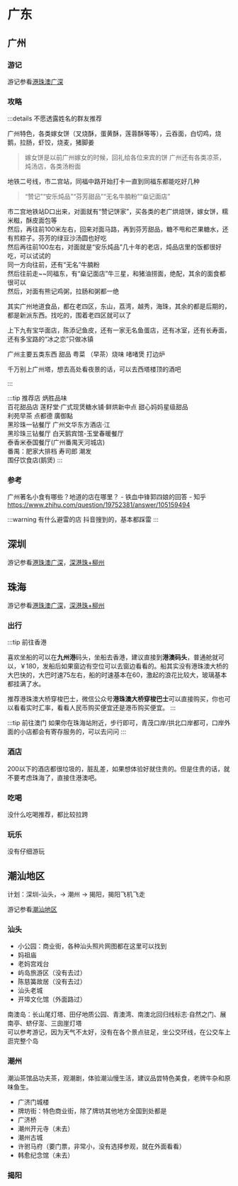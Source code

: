 # 广东

## 广州

### 游记

游记参看[港珠澳广深](../../travelogue/20230429)

### 攻略

:::details 不愿透露姓名的群友推荐

广州特色，各类嫁女饼（叉烧酥，蛋黄酥，莲蓉酥等等），云吞面，白切鸡，烧鹅，拉肠，虾饺，烧麦，猪脚姜
> 嫁女饼是以前广州嫁女的时候，回礼给各位来宾的饼
广州还有各类凉茶，炖汤店，各类汤粉面

地铁二号线，市二宫站，同福中路开始打卡一直到同福东都能吃好几种
> “赞记”“安乐炖品”“芬芳甜品”“无名牛腩粉”“燊记面店”

市二宫地铁站D口出来，对面就有“赞记饼家”，买各类的老广烘焙饼，嫁女饼，糯米糍，酥皮面包等  
然后，再往前100米左右，回来对面马路，再到芬芳甜品，糖不甩和芒果糖水，还有煎粽子。芬芳的绿豆沙汤圆也好吃  
然后再往前100左右，对面就是“安乐炖品”几十年的老店，炖品店里的饭都很好吃，可以试试的  
同一方向往前，还有“无名”牛腩粉  
然后往前走~~同福东，有“燊记面店”牛三星，和猪油捞面，绝配，其余的面食都很可以  
然后，对面有熊记鸡粥，拉肠和粥都一绝

其实广州地道食品，都在老四区，东山，荔湾，越秀，海珠，其余的都是后期的，都是新派东西。找吃的，围着老四区就可以了

上下九有宝华面店，陈添记鱼皮，还有一家无名鱼蛋店，还有冰室，还有长寿面，还有多宝路的“冰之恋”只做冰镇

广州主要五类东西 甜品 粤菜 （早茶）烧味 啫啫煲 打边炉

千万别上广州塔，想去高处看夜景的话，可以去西塔楼顶的酒吧

:::
  
:::tip 推荐店
炳胜品味  
百花甜品店 莲籽堂·广式现煲糖水铺·鲜烘新中点 甜心妈妈星级甜品  
利苑早茶 点都德 廣御點  
黑珍珠一钻餐厅 广州文华东方酒店·江  
黑珍珠三钻餐厅 白天鹅宾馆-玉堂春暖餐厅  
泰香米泰国餐厅(广州番禺天河城店)  
番禺：肥家大排档 寿司郎 潮发  
围仔饮食店(鹅煲)
:::  

### 参考

广州著名小食有哪些？地道的店在哪里？ - 铁血中锋郭四娘的回答 - 知乎
<https://www.zhihu.com/question/19752381/answer/105159494>

:::warning 有什么避雷的店
抖音搜到的，基本都踩雷
:::

## 深圳

游记参看[港珠澳广深](../../travelogue/20230429)，[深港珠+柳州](../../travelogue/20230628)

## 珠海

游记参看[港珠澳广深](../../travelogue/20230429)，[深港珠+柳州](../../travelogue/20230628)

### 出行

:::tip 前往香港

喜欢坐船的可以在**九州港**码头，坐船去香港，建议直接到**港澳码头**，普通舱就可以，￥180，发船后如果窗边有空位可以去窗边看看的。船其实没有港珠澳大桥的大巴快的，大巴时速75左右，船的时速基本在60，激起的浪花比较大，玻璃基本都挂满了水。

推荐港珠澳大桥穿梭巴士，微信公众号**港珠澳大桥穿梭巴士**可以直接购买，你也可以看看实时汇率，看看人民币购买便宜还是港币购买便宜。
:::

:::tip 前往澳门
如果你在珠海站附近，步行即可，青茂口岸/拱北口岸都可，口岸外面的小店都会有寄存服务的，可以去问问
:::

### 酒店

200以下的酒店都很垃圾的，脏乱差，如果想体验好就住贵的。但是住贵的话，就不要考虑珠海了，直接住港澳吧。

### 吃喝

没什么吃喝推荐，都比较拉跨

### 玩乐

没有仔细游玩

## 潮汕地区

计划：深圳-汕头，-> 潮州 -> 揭阳，揭阳飞机飞走

游记参看[潮汕地区](../../travelogue/20240404)

### 汕头

- 小公园：商业街，各种汕头照片网图都在这里可以找到  
- 妈祖庙  
- 老妈宫戏台  
- 屿岛旅游区（没有去过）  
- 陈慈簧故居（没有去过）  
- 汕头老城  
- 开埠文化馆（外面路过）  

南澳岛：长山尾灯塔、田仔地质公园、青澳湾、南澳北回归线标志·自然之门、展南亭、蛴仔澎、三囱崖灯塔  
可以参考游记，因为天气不太好，没有在各个景点驻足，坐公交环线，在公交车上逛完整个岛

### 潮州

潮汕茶馆品功夫茶，观潮剧，体验潮汕慢生活，建议品尝特色美食，老牌牛杂和原味鱼生。

- 广济门城楼  
- 牌坊街：特色商业街，除了牌坊其他地方全国到处都是  
- 广济桥  
- 潮州开元寺（未去）  
- 潮州古城  
- 许驸马府（要门票，非常小，没有选择参观，就在外面看看）  
- 韩愈纪念馆（未去）

### 揭阳
